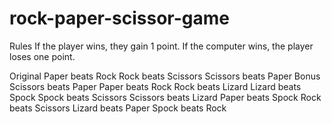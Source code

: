# rock-paper-scissor-game


Rules
If the player wins, they gain 1 point. If the computer wins, the player loses one point.

Original
Paper beats Rock
Rock beats Scissors
Scissors beats Paper
Bonus
Scissors beats Paper
Paper beats Rock
Rock beats Lizard
Lizard beats Spock
Spock beats Scissors
Scissors beats Lizard
Paper beats Spock
Rock beats Scissors
Lizard beats Paper
Spock beats Rock
